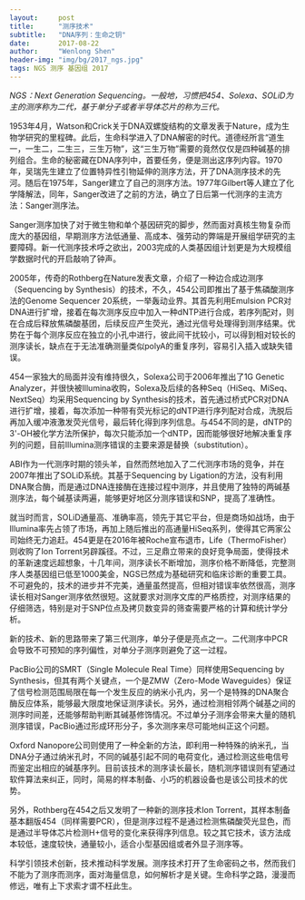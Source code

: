 ```yaml
---
layout:     post
title:      "测序技术"
subtitle:   "DNA序列：生命之钥"
date:       2017-08-22
author:     "Wenlong Shen"
header-img: "img/bg/2017_ngs.jpg"
tags: NGS 测序 基因组 2017
---
```


<script type="text/javascript" src="https://cdnjs.cloudflare.com/ajax/libs/mathjax/2.7.1/MathJax.js?config=default"></script>

*NGS：Next Generation Sequencing。一般地，习惯把454、Solexa、SOLiD为主的测序称为二代，基于单分子或者半导体芯片的称为三代。*

1953年4月，Watson和Crick关于DNA双螺旋结构的文章发表于Nature，成为生物学研究的里程碑。此后，生命科学进入了DNA解密的时代。道德经所言“道生一，一生二，二生三，三生万物”，这“三生万物”需要的竟然仅仅是四种碱基的排列组合。生命的秘密藏在DNA序列中，首要任务，便是测出这序列内容。1970年，吴瑞先生建立了位置特异性引物延伸的测序方法，开了DNA测序技术的先河。随后在1975年，Sanger建立了自己的测序方法。1977年Gilbert等人建立了化学降解法，同年，Sanger改进了之前的方法，确立了日后第一代测序的主流方法：Sanger测序法。

Sanger测序加快了对于微生物和单个基因研究的脚步，然而面对真核生物复杂而庞大的基因组，早期测序方法低通量、高成本、强劳动的弊端是开展组学研究的主要障碍。新一代测序技术呼之欲出，2003完成的人类基因组计划更是为大规模组学数据时代的开启敲响了钟声。

2005年，传奇的Rothberg在Nature发表文章，介绍了一种边合成边测序（Sequencing by Synthesis）的技术，不久，454公司即推出了基于焦磷酸测序法的Genome Sequencer 20系统，一举轰动业界。其首先利用Emulsion PCR对DNA进行扩增，接着在每次测序反应中加入一种dNTP进行合成，若序列配对，则在合成后释放焦磷酸基团，后续反应产生荧光，通过光信号处理得到测序结果。优势在于每个测序反应在独立的小孔中进行，彼此间干扰较小，可以得到相对较长的测序读长，缺点在于无法准确测量类似polyA的重复序列，容易引入插入或缺失错误。

454一家独大的局面并没有维持很久，Solexa公司于2006年推出了1G Genetic Analyzer，并很快被Illumina收购，Solexa及后续的各种Seq（HiSeq、MiSeq、NextSeq）均采用Sequencing by Synthesis的技术，首先通过桥式PCR对DNA进行扩增，接着，每次添加一种带有荧光标记的dNTP进行序列配对合成，洗脱后再加入缓冲液激发荧光信号，最后转化得到序列信息。与454不同的是，dNTP的3'-OH被化学方法所保护，每次只能添加一个dNTP，因而能够很好地解决重复序列的问题，目前Illumina测序错误的主要来源是替换（substitution）。

ABI作为一代测序时期的领头羊，自然而然地加入了二代测序市场的竞争，并在2007年推出了SOLiD系统。其基于Sequencing by Ligation的方法，没有利用DNA聚合酶，而是通过DNA连接酶在连接过程中测序，并且使用了独特的两碱基测序法，每个碱基读两遍，能够更好地区分测序错误和SNP，提高了准确性。

就当时而言，SOLiD通量高、准确率高，领先于其它平台，但是商场如战场，由于Illumina率先占领了市场，再加上随后推出的高通量HiSeq系列，使得其它两家公司始终无力追赶。454更是在2016年被Roche宣布退市，Life（ThermoFisher）则收购了Ion Torrent另辟蹊径。不过，三足鼎立带来的良好竞争局面，使得技术的革新速度远超想象，十几年间，测序读长不断增加，测序价格不断降低，完整测序人类基因组已低至1000美金，NGS已然成为基础研究和临床诊断的重要工具。不可避免的，技术的进步并不完美，通量虽然提高，但相对错误率依然很高，测序读长相对Sanger测序依然很短。这就要求对测序文库的严格质控，对测序结果的仔细筛选，特别是对于SNP位点及拷贝数变异的筛查需要严格的计算和统计学分析。

新的技术、新的思路带来了第三代测序，单分子便是亮点之一。二代测序中PCR会导致不可预知的序列偏性，对单分子测序则避免了这一过程。

PacBio公司的SMRT（Single Molecule Real Time）同样使用Sequencing by Synthesis，但其有两个关键点，一个是ZMW（Zero-Mode Waveguides）保证了信号检测范围局限在每一个发生反应的纳米小孔内，另一个是特殊的DNA聚合酶反应体系，能够最大限度地保证测序读长。另外，通过检测相邻两个碱基之间的测序时间差，还能够帮助判断其碱基修饰情况。不过单分子测序会带来大量的随机测序错误，PacBio通过形成环形分子，多次测序来尽可能地纠正这个问题。

Oxford Nanopore公司则使用了一种全新的方法，即利用一种特殊的纳米孔，当DNA分子通过纳米孔时，不同的碱基引起不同的电荷变化，通过检测这些电信号而鉴定出相应的碱基序列。目前该技术的测序读长最长，随机测序错误则有望通过软件算法来纠正，同时，简易的样本制备、小巧的机器设备也是该公司技术的优势。

另外，Rothberg在454之后又发明了一种新的测序技术Ion Torrent，其样本制备基本翻版454（同样需要PCR），但是测序过程不是通过检测焦磷酸荧光显色，而是通过半导体芯片检测H+信号的变化来获得序列信息。较之其它技术，该方法成本较低，速度较快，通量较小，适合小型基因组或者外显子测序等。

科学引领技术创新，技术推动科学发展。测序技术打开了生命密码之书，然而我们不能为了测序而测序，面对海量信息，如何解析才是关键。生命科学之路，漫漫而修远，唯有上下求索才谓不枉此生。
